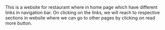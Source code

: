 This is a website for restaurant where in home page which have different links in navigation bar. On clicking on the links, we will reach to respective sections in website where we can go to other pages by clicking on read more button.
